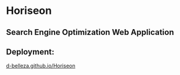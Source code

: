 # Horiseon
## Search Engine Optimization Web Application




## Deployment:
[d-belleza.github.io/Horiseon](https://d-belleza.github.io/Horiseon/)
